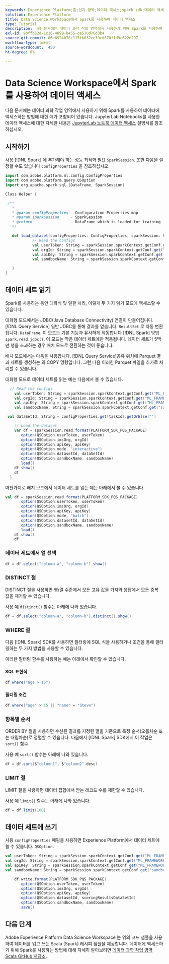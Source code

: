 ```yaml
---
keywords: Experience Platform;홈;인기 항목;데이터 액세스;spark sdk;데이터 액세스 api;spark 레서피;spark 읽기;spark 쓰기
solution: Experience Platform
title: Data Science Workspace에서 Spark를 사용하여 데이터 액세스
type: Tutorial
description: 다음 문서에는 데이터 과학 작업 영역에서 사용하기 위해 Spark를 사용하여 데이터에 액세스하는 방법에 대한 예가 포함되어 있습니다.
exl-id: 9bffb52d-1c16-4899-b455-ce570d76d3b4
source-git-commit: 86e6924078c115fb032ce39cd678f1d9c622e297
workflow-type: tm+mt
source-wordcount: '450'
ht-degree: 0%

---
```


# Data Science Workspace에서 Spark를 사용하여 데이터 액세스

다음 문서에는 데이터 과학 작업 영역에서 사용하기 위해 Spark를 사용하여 데이터에 액세스하는 방법에 대한 예가 포함되어 있습니다. JupyterLab Notebooks를 사용한 데이터 액세스에 대한 자세한 내용은 [JupyterLab 노트북 데이터 액세스](../jupyterlab/access-notebook-data.md) 설명서를 참조하십시오.

## 시작하기

사용 [!DNL Spark] 에 추가해야 하는 성능 최적화 필요 `SparkSession`. 또한 다음을 설정할 수도 있습니다 `configProperties` 을 참조하십시오.

```scala
import com.adobe.platform.ml.config.ConfigProperties
import com.adobe.platform.query.QSOption
import org.apache.spark.sql.{DataFrame, SparkSession}

Class Helper {

 /**
   *
   * @param configProperties - Configuration Properties map
   * @param sparkSession     - SparkSession
   * @return                 - DataFrame which is loaded for training
   */

   def load_dataset(configProperties: ConfigProperties, sparkSession: SparkSession, taskId: String): DataFrame = {
            // Read the configs
            val userToken: String = sparkSession.sparkContext.getConf.get("ML_FRAMEWORK_IMS_TOKEN", "").toString
            val orgId: String = sparkSession.sparkContext.getConf.get("ML_FRAMEWORK_IMS_ORG_ID", "").toString
            val apiKey: String = sparkSession.sparkContext.getConf.get("ML_FRAMEWORK_IMS_CLIENT_ID", "").toString
            val sandboxName: String = sparkSession.sparkContext.getConf.get("sandboxName", "").toString

   }
}
```

## 데이터 세트 읽기

Spark를 사용하는 동안 대화식 및 일괄 처리, 이렇게 두 가지 읽기 모드에 액세스할 수 있습니다.

대화형 모드에서는 JDBC(Java Database Connectivity) 연결이 만들어집니다. [!DNL Query Service] 일반 JDBC를 통해 결과를 얻습니다. `ResultSet` 로 자동 변환됩니다. `DataFrame`. 이 모드는 기본 기능과 유사하게 작동합니다 [!DNL Spark] 방법 `spark.read.jdbc()`. 이 모드는 작은 데이터 세트에만 적용됩니다. 데이터 세트가 5백만 행을 초과하는 경우 배치 모드로 전환하는 것이 좋습니다.

배치 모드에서는 다음을 사용합니다. [!DNL Query Service]공유 위치에 Parquet 결과 세트를 생성하는 의 COPY 명령입니다. 그런 다음 이러한 Parquet 파일을 추가로 처리할 수 있습니다.

대화형 모드로 데이터 세트를 읽는 예는 다음에서 볼 수 있습니다.

```scala
  // Read the configs
    val userToken: String = sparkSession.sparkContext.getConf.get("ML_FRAMEWORK_IMS_TOKEN", "").toString
    val orgId: String = sparkSession.sparkContext.getConf.get("ML_FRAMEWORK_IMS_ORG_ID", "").toString
    val apiKey: String = sparkSession.sparkContext.getConf.get("ML_FRAMEWORK_IMS_CLIENT_ID", "").toString
    val sandboxName: String = sparkSession.sparkContext.getConf.get("sandboxName", "").toString

 val dataSetId: String = configProperties.get(taskId).getOrElse("")

    // Load the dataset
    var df = sparkSession.read.format(PLATFORM_SDK_PQS_PACKAGE)
      .option(QSOption.userToken, userToken)
      .option(QSOption.imsOrg, orgId)
      .option(QSOption.apiKey, apiKey)
      .option(QSOption.mode, "interactive")
      .option(QSOption.datasetId, dataSetId)
      .option(QSOption.sandboxName, sandboxName)
      .load()
    df.show()
    df
  }
```

마찬가지로 배치 모드에서 데이터 세트를 읽는 예는 아래에서 볼 수 있습니다.

```scala
val df = sparkSession.read.format(PLATFORM_SDK_PQS_PACKAGE)
      .option(QSOption.userToken, userToken)
      .option(QSOption.imsOrg, orgId)
      .option(QSOption.apiKey, apiKey)
      .option(QSOption.mode, "batch")
      .option(QSOption.datasetId, dataSetId)
      .option(QSOption.sandboxName, sandboxName)
      .load()
    df.show()
    df
```

### 데이터 세트에서 열 선택

```scala
df = df.select("column-a", "column-b").show()
```

### DISTINCT 절

DISTINCT 절을 사용하면 행/열 수준에서 모든 고유 값을 가져와 응답에서 모든 중복 값을 제거할 수 있습니다.

사용 예 `distinct()` 함수는 아래에 나와 있습니다.

```scala
df = df.select("column-a", "column-b").distinct().show()
```

### WHERE 절

다음 [!DNL Spark] SDK를 사용하면 필터링에 SQL 식을 사용하거나 조건을 통해 필터링하는 두 가지 방법을 사용할 수 있습니다.

이러한 필터링 함수를 사용하는 예는 아래에서 확인할 수 있습니다.

#### SQL 표현식

```scala
df.where("age > 15")
```

#### 필터링 조건

```scala
df.where("age" > 15 || "name" = "Steve")
```

### 항목별 순서

ORDER BY 절을 사용하면 수신된 결과를 지정된 열을 기준으로 특정 순서(오름차순 또는 내림차순)로 정렬할 수 있습니다. 다음에서 [!DNL Spark] SDK에서 이 작업은 `sort()` 함수.

사용 예 `sort()` 함수는 아래에 나와 있습니다.

```scala
df = df.sort($"column1", $"column2".desc)
```

### LIMIT 절

LIMIT 절을 사용하면 데이터 집합에서 받는 레코드 수를 제한할 수 있습니다.

사용 예 `limit()` 함수는 아래에 나와 있습니다.

```scala
df = df.limit(100)
```

## 데이터 세트에 쓰기

사용 `configProperties` 매핑을 사용하면 Experience Platform에서 데이터 세트에 쓸 수 있습니다. `QSOption`.

```scala
val userToken: String = sparkSession.sparkContext.getConf.get("ML_FRAMEWORK_IMS_TOKEN", "").toString
val orgId: String = sparkSession.sparkContext.getConf.get("ML_FRAMEWORK_IMS_ORG_ID", "").toString
val apiKey: String = sparkSession.sparkContext.getConf.get("ML_FRAMEWORK_IMS_CLIENT_ID", "").toString
val sandboxName: String = sparkSession.sparkContext.getConf.get("sandboxName", "").toString 

    df.write.format(PLATFORM_SDK_PQS_PACKAGE)
      .option(QSOption.userToken, userToken)
      .option(QSOption.imsOrg, orgId)
      .option(QSOption.apiKey, apiKey)
      .option(QSOption.datasetId, scoringResultsDataSetId)
      .option(QSOption.sandboxName, sandboxName)
      .save()
```


## 다음 단계

Adobe Experience Platform Data Science Workspace 는 위의 코드 샘플을 사용하여 데이터를 읽고 쓰는 Scala (Spark) 레시피 샘플을 제공합니다. 데이터에 액세스하기 위해 Spark를 사용하는 방법에 대해 자세히 알아보려면 [데이터 과학 작업 영역 Scala GitHub 저장소](https://github.com/adobe/experience-platform-dsw-reference/tree/master/recipes/scala).
